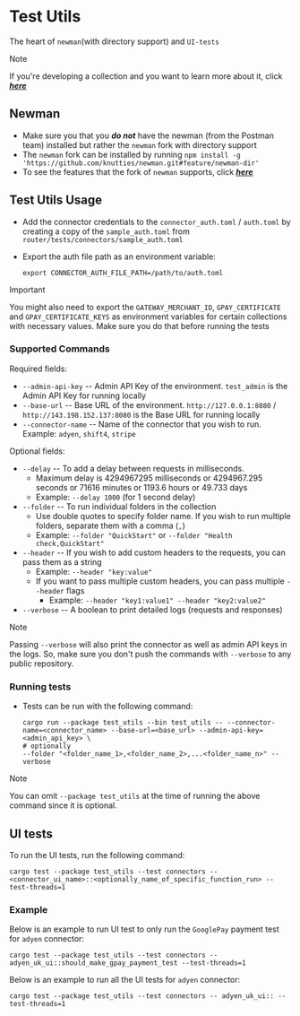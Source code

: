 # Test Utils

The heart of `newman`(with directory support) and `UI-tests`

> [!NOTE]
> If you're developing a collection and you want to learn more about it, click [_**here**_](/postman/README.md)

## Newman

- Make sure you that you _**do not**_ have the newman (from the Postman team) installed but rather the `newman` fork with directory support
- The `newman` fork can be installed by running `npm install -g 'https://github.com/knutties/newman.git#feature/newman-dir'`
- To see the features that the fork of `newman` supports, click [_**here**_](https://github.com/knutties/newman/blob/feature/newman-dir/DIR_COMMANDS.md)

## Test Utils Usage

- Add the connector credentials to the `connector_auth.toml` / `auth.toml` by creating a copy of the `sample_auth.toml` from `router/tests/connectors/sample_auth.toml`
- Export the auth file path as an environment variable:

  ```shell
  export CONNECTOR_AUTH_FILE_PATH=/path/to/auth.toml
  ```

> [!IMPORTANT]
> You might also need to export the `GATEWAY_MERCHANT_ID`, `GPAY_CERTIFICATE` and `GPAY_CERTIFICATE_KEYS` as environment variables for certain collections with necessary values. Make sure you do that before running the tests

### Supported Commands

Required fields:

- `--admin-api-key` -- Admin API Key of the environment. `test_admin` is the Admin API Key for running locally
- `--base-url` -- Base URL of the environment. `http://127.0.0.1:8080` / `http://143.198.152.137:8080` is the Base URL for running locally
- `--connector-name` -- Name of the connector that you wish to run. Example: `adyen`, `shift4`, `stripe`

Optional fields:

- `--delay` -- To add a delay between requests in milliseconds.
  - Maximum delay is 4294967295 milliseconds or 4294967.295 seconds or 71616 minutes or 1193.6 hours or 49.733 days
  - Example: `--delay 1000` (for 1 second delay)
- `--folder` -- To run individual folders in the collection
  - Use double quotes to specify folder name. If you wish to run multiple folders, separate them with a comma (`,`)
  - Example: `--folder "QuickStart"` or `--folder "Health check,QuickStart"`
- `--header` -- If you wish to add custom headers to the requests, you can pass them as a string
  - Example: `--header "key:value"`
  - If you want to pass multiple custom headers, you can pass multiple `--header` flags
    - Example: `--header "key1:value1" --header "key2:value2"`
- `--verbose` -- A boolean to print detailed logs (requests and responses)

> [!Note]
> Passing `--verbose` will also print the connector as well as admin API keys in the logs. So, make sure you don't push the commands with `--verbose` to any public repository.

### Running tests

- Tests can be run with the following command:

  ```shell
  cargo run --package test_utils --bin test_utils -- --connector-name=<connector_name> --base-url=<base_url> --admin-api-key=<admin_api_key> \
  # optionally
  --folder "<folder_name_1>,<folder_name_2>,...<folder_name_n>" --verbose
  ```

> [!Note]
> You can omit `--package test_utils` at the time of running the above command since it is optional.

## UI tests

To run the UI tests, run the following command:

```shell
cargo test --package test_utils --test connectors -- <connector_ui_name>::<optionally_name_of_specific_function_run> --test-threads=1
```

### Example

Below is an example to run UI test to only run the `GooglePay` payment test for `adyen` connector:

```shell
cargo test --package test_utils --test connectors -- adyen_uk_ui::should_make_gpay_payment_test --test-threads=1
```

Below is an example to run all the UI tests for `adyen` connector:

```shell
cargo test --package test_utils --test connectors -- adyen_uk_ui:: --test-threads=1
```
